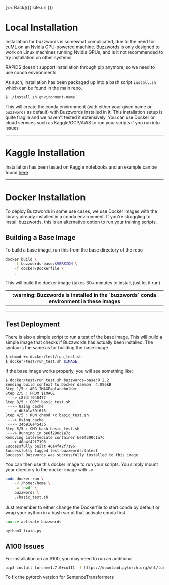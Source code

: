 [<< Back]({{ site.url }})

# Local Installation

Installation for buzzwords is somewhat complicated, due to the need for cuML on an Nvidia GPU-powered machine. Buzzwords is only designed to work on Linux machines running Nvidia GPUs, and is it not recommended to try installation on other systems.

RAPIDS doesn't support installation through pip anymore, so we need to use conda environments. 

As such, installation has been packaged up into a bash script `install.sh` which can be found in the main repo.

```bash
$ ./install.sh environment-name
```

This will create the conda environment (with either your given name or `buzzwords` as default) with Buzzwords installed in it. This installation setup is quite fragile and we haven't tested it extensively. You can use Docker or cloud services such as Kaggle/GCP/AWS to run your scripts if you run into issues

***

# Kaggle Installation

Installation has been tested on Kaggle notebooks and an example can be found [here](https://www.kaggle.com/code/stephenofarrell/topic-modelling-on-gpu-buzzwords/notebook)


***
# Docker Installation

To deploy Buzzwords in some use cases, we use Docker images with the library already installed in a conda environment. If you're struggling to install buzzwords, this is an alternative option to run your training scripts.

## Building a Base Image

To build a base image, run this from the base directory of the repo

```sh
docker build \
	-t buzzwords-base:$VERSION \
	-f docker/Dockerfile \
	.
```

This will build the docker image (takes 30+ minutes to install, just let it run)

<div align='center'>
	<table>
		<th>
		:warning: Buzzwords is installed in the `buzzwords` conda environment in these images
		</th>
	</table>
</div>

***
## Test Deployment

There is also a simple script to run a test of the base image. This will build a simple image that checks if Buzzwords has actually been installed. The syntax is the same as for building the base image

```sh
$ chmod +x docker/test/run_test.sh
$ docker/test/run_test.sh $IMAGE
```

If the base image works properly, you will see something like:

```
$ docker/test/run_test.sh buzzwords-base:0.2.2
Sending build context to Docker daemon  4.096kB
Step 1/5 : ARG IMAGE=placeholder
Step 2/5 : FROM $IMAGE
 ---> c874ff640477
Step 3/5 : COPY basic_test.sh .
 ---> Using cache
 ---> db3b1a59f6f5
Step 4/5 : RUN chmod +x basic_test.sh
 ---> Using cache
 ---> 34b916e4543b
Step 5/5 : CMD bash basic_test.sh
 ---> Running in be6f290c1a7c
Removing intermediate container be6f290c1a7c
 ---> 40a4f42f7196
Successfully built 40a4f42f7196
Successfully tagged test-buzzwords:latest
Success! Buzzwords was successfully installed to this image
```

You can then use this docker image to run your scripts. You simply mount your directory to the docker image with `-v`

```sh
sudo docker run \
    -v /home:/home \
    -w `pwd` \
    buzzwords \
    ./basic_test.sh
```

Just remember to either change the Dockerfile to start conda by default or wrap your python in a bash script that activate conda first
```sh
source activate buzzwords

python3 train.py
```

## A100 Issues

For installation on an A100, you may need to run an additional

```bash
pip3 install torch==1.7.0+cu111 -f https://download.pytorch.org/whl/torch_stable.html
```

To fix the pytorch version for SentenceTransformers
